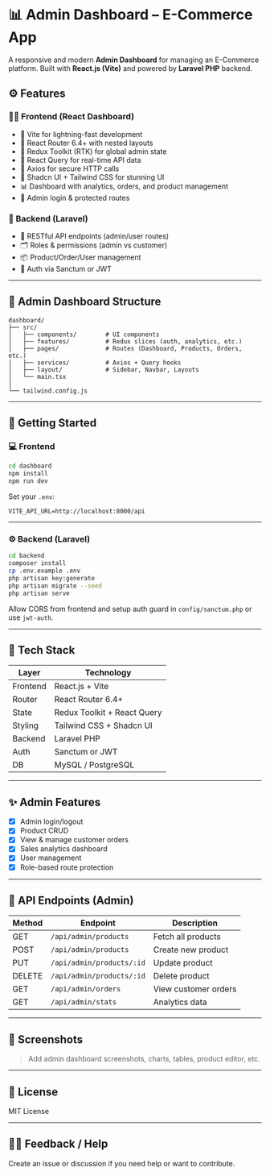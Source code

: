 
# 📊 Admin Dashboard – E-Commerce App

A responsive and modern **Admin Dashboard** for managing an E-Commerce platform. Built with **React.js (Vite)** and powered by **Laravel PHP** backend.

## ⚙️ Features

### 🧑‍💻 Frontend (React Dashboard)
- 🚀 Vite for lightning-fast development
- 🧭 React Router 6.4+ with nested layouts
- 🧩 Redux Toolkit (RTK) for global admin state
- 🔁 React Query for real-time API data
- 🧪 Axios for secure HTTP calls
- 🎨 Shadcn UI + Tailwind CSS for stunning UI
- 📊 Dashboard with analytics, orders, and product management
- 🔐 Admin login & protected routes

### 🔧 Backend (Laravel)
- 🧬 RESTful API endpoints (admin/user routes)
- 🗂️ Roles & permissions (admin vs customer)
- 📦 Product/Order/User management
- 🔐 Auth via Sanctum or JWT

---

## 🧱 Admin Dashboard Structure

```
dashboard/
├── src/
│   ├── components/        # UI components
│   ├── features/          # Redux slices (auth, analytics, etc.)
│   ├── pages/             # Routes (Dashboard, Products, Orders, etc.)
│   ├── services/          # Axios + Query hooks
│   ├── layout/            # Sidebar, Navbar, Layouts
│   └── main.tsx
│
└── tailwind.config.js
```

---

## 🚀 Getting Started

### 💻 Frontend

```bash
cd dashboard
npm install
npm run dev
```

Set your `.env`:

```
VITE_API_URL=http://localhost:8000/api
```

---

### ⚙️ Backend (Laravel)

```bash
cd backend
composer install
cp .env.example .env
php artisan key:generate
php artisan migrate --seed
php artisan serve
```

Allow CORS from frontend and setup auth guard in `config/sanctum.php` or use `jwt-auth`.

---

## 🧪 Tech Stack

| Layer       | Technology               |
|-------------|---------------------------|
| Frontend    | React.js + Vite           |
| Router      | React Router 6.4+         |
| State       | Redux Toolkit + React Query |
| Styling     | Tailwind CSS + Shadcn UI  |
| Backend     | Laravel PHP               |
| Auth        | Sanctum or JWT            |
| DB          | MySQL / PostgreSQL        |

---

## ✨ Admin Features

- [x] Admin login/logout
- [x] Product CRUD
- [x] View & manage customer orders
- [x] Sales analytics dashboard
- [x] User management
- [x] Role-based route protection

---

## 🔐 API Endpoints (Admin)

| Method | Endpoint               | Description               |
|--------|------------------------|---------------------------|
| GET    | `/api/admin/products`  | Fetch all products        |
| POST   | `/api/admin/products`  | Create new product        |
| PUT    | `/api/admin/products/:id` | Update product         |
| DELETE | `/api/admin/products/:id` | Delete product         |
| GET    | `/api/admin/orders`    | View customer orders      |
| GET    | `/api/admin/stats`     | Analytics data            |

---

## 📸 Screenshots

> Add admin dashboard screenshots, charts, tables, product editor, etc.

---

## 📄 License

MIT License

---

## 🙋‍♂️ Feedback / Help

Create an issue or discussion if you need help or want to contribute.

